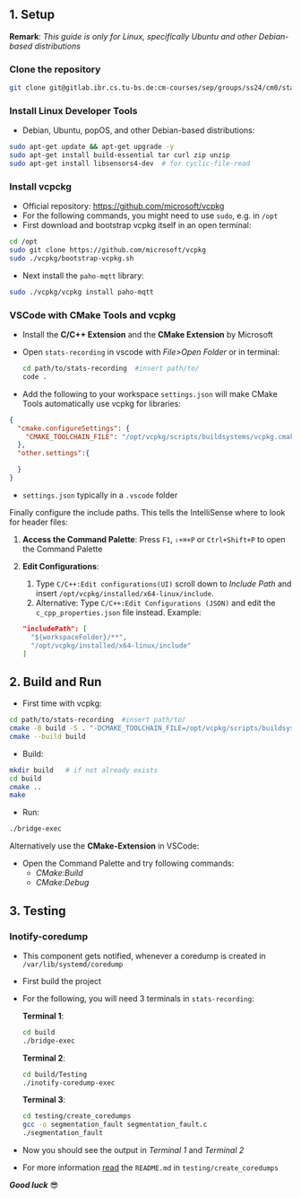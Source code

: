 ## 1. Setup

  **Remark**: *This guide is only for Linux, specifically Ubuntu and other Debian-based distributions*
  
### Clone the repository

```bash
git clone git@gitlab.ibr.cs.tu-bs.de:cm-courses/sep/groups/ss24/cm0/stats-recording.git
```

### Install Linux Developer Tools

- Debian, Ubuntu, popOS, and other Debian-based distributions:
  
```bash
sudo apt-get update && apt-get upgrade -y
sudo apt-get install build-essential tar curl zip unzip
sudo apt-get install libsensors4-dev  # for cyclic-file-read
```

### Install vcpckg
- Official repository: https://github.com/microsoft/vcpkg
- For the following commands, you might need to use `sudo`, e.g. in `/opt`
- First download and bootstrap vcpkg itself in an open terminal:

```bash
cd /opt
sudo git clone https://github.com/microsoft/vcpkg
sudo ./vcpkg/bootstrap-vcpkg.sh
```

- Next install the `paho-mqtt` library:

```bash
sudo ./vcpkg/vcpkg install paho-mqtt
```

### VSCode with CMake Tools and vcpkg
- Install the **C/C++ Extension** and the **CMake Extension** by Microsoft
- Open `stats-recording` in vscode with *File>Open Folder* or in terminal:
   
  ```bash
  cd path/to/stats-recording  #insert path/to/
  code .
  ```

- Add the following to your workspace `settings.json` will make CMake Tools automatically use vcpkg for libraries:

```json
{
  "cmake.configureSettings": {
    "CMAKE_TOOLCHAIN_FILE": "/opt/vcpkg/scripts/buildsystems/vcpkg.cmake"
  },
  "other.settings":{

  }
}
```

- `settings.json` typically in a `.vscode` folder

Finally configure the include paths. This tells the IntelliSense where to look for header files:

  1. **Access the Command Palette**: Press `F1`, `⇧+⌘+P` or `Ctrl+Shift+P` to open the Command Palette
  2. **Edit Configurations**: 
     1. Type `C/C++:Edit configurations(UI)` scroll down to *Include Path* and insert 
     `/opt/vcpkg/installed/x64-linux/include`. 
     2. Alternative: Type `C/C++:Edit Configurations (JSON)` and edit the `c_cpp_properties.json` file instead.
Example:
     
      ```json
      "includePath": [
        "${workspaceFolder}/**",
        "/opt/vcpkg/installed/x64-linux/include"
      ]
      ```

## 2. Build and Run

- First time with vcpkg:
```bash
cd path/to/stats-recording  #insert path/to/
cmake -B build -S . "-DCMAKE_TOOLCHAIN_FILE=/opt/vcpkg/scripts/buildsystems/vcpkg.cmake"
cmake --build build
```

- Build:
  
```bash
mkdir build   # if not already exists
cd build
cmake ..
make
```

- Run:
```bash
./bridge-exec
```

Alternatively use the **CMake-Extension** in VSCode:
- Open the Command Palette and try following commands:
  * *CMake:Build*
  * *CMake:Debug*

## 3. Testing

### Inotify-coredump

- This component gets notified, whenever a coredump is created in `/var/lib/systemd/coredump`
- First build the project
- For the following, you will need 3 terminals in `stats-recording`:

  **Terminal 1**:

  ```bash
  cd build
  ./bridge-exec
  ```

  **Terminal 2**:

  ```bash
  cd build/Testing
  ./inotify-coredump-exec
  ```

  **Terminal 3**:

  ```bash
  cd testing/create_coredumps
  gcc -o segmentation_fault segmentation_fault.c
  ./segmentation_fault
  ```

- Now you should see the output in *Terminal 1* and *Terminal 2*

- For more information [read](/testing/create_coredumps/README.md) the `README.md` in `testing/create_coredumps`

***Good luck*** :sunglasses: